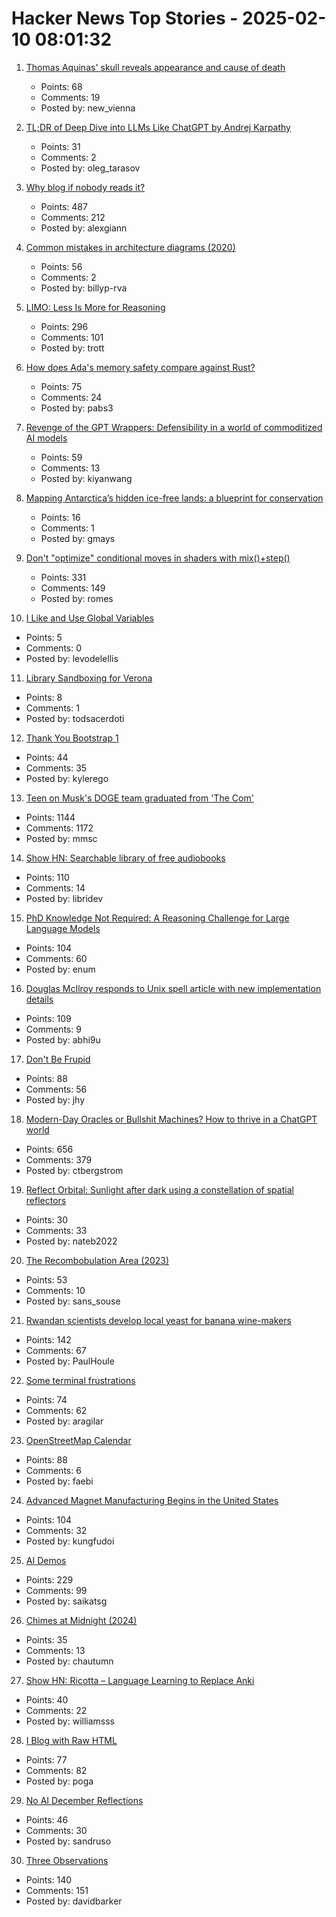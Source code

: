 # Hacker News Top Stories - 2025-02-10 08:01:32

1. [Thomas Aquinas' skull reveals appearance and cause of death](https://www.ncregister.com/blog/face-of-aquinas-revealed-after-750-years)
   - Points: 68
   - Comments: 19
   - Posted by: new_vienna

2. [TL;DR of Deep Dive into LLMs Like ChatGPT by Andrej Karpathy](https://anfalmushtaq.com/articles/deep-dive-into-llms-like-chatgpt-tldr)
   - Points: 31
   - Comments: 2
   - Posted by: oleg_tarasov

3. [Why blog if nobody reads it?](https://andysblog.uk/why-blog-if-nobody-reads-it/)
   - Points: 487
   - Comments: 212
   - Posted by: alexgiann

4. [Common mistakes in architecture diagrams (2020)](https://www.ilograph.com/blog/posts/diagram-mistakes/)
   - Points: 56
   - Comments: 2
   - Posted by: billyp-rva

5. [LIMO: Less Is More for Reasoning](https://arxiv.org/abs/2502.03387)
   - Points: 296
   - Comments: 101
   - Posted by: trott

6. [How does Ada's memory safety compare against Rust?](https://ajxs.me/blog/How_Does_Adas_Memory_Safety_Compare_Against_Rust.html)
   - Points: 75
   - Comments: 24
   - Posted by: pabs3

7. [Revenge of the GPT Wrappers: Defensibility in a world of commoditized AI models](https://andrewchen.substack.com/p/revenge-of-the-gpt-wrappers-defensibility)
   - Points: 59
   - Comments: 13
   - Posted by: kiyanwang

8. [Mapping Antarctica’s hidden ice-free lands: a blueprint for conservation](https://www.unsw.edu.au/newsroom/news/2025/01/mapping-antarcticas-hidden-ice-free-lands-a-blueprint-for-conservation)
   - Points: 16
   - Comments: 1
   - Posted by: gmays

9. [Don't "optimize" conditional moves in shaders with mix()+step()](https://iquilezles.org/articles/gpuconditionals/)
   - Points: 331
   - Comments: 149
   - Posted by: romes

10. [I Like and Use Global Variables](https://codestyleandtaste.com/i-like-globals.html)
   - Points: 5
   - Comments: 0
   - Posted by: levodelellis

11. [Library Sandboxing for Verona](https://github.com/microsoft/verona-sandbox)
   - Points: 8
   - Comments: 1
   - Posted by: todsacerdoti

12. [Thank You Bootstrap 1](https://kylerego.github.io/thank-you-bootstrap-1)
   - Points: 44
   - Comments: 35
   - Posted by: kylerego

13. [Teen on Musk's DOGE team graduated from 'The Com'](https://krebsonsecurity.com/2025/02/teen-on-musks-doge-team-graduated-from-the-com/)
   - Points: 1144
   - Comments: 1172
   - Posted by: mmsc

14. [Show HN: Searchable library of free audiobooks](https://booksearch.party/)
   - Points: 110
   - Comments: 14
   - Posted by: libridev

15. [PhD Knowledge Not Required: A Reasoning Challenge for Large Language Models](https://arxiv.org/abs/2502.01584)
   - Points: 104
   - Comments: 60
   - Posted by: enum

16. [Douglas McIlroy responds to Unix spell article with new implementation details](https://twitter.com/abhi9u/status/1887010136155414602)
   - Points: 109
   - Comments: 9
   - Posted by: abhi9u

17. [Don't Be Frupid](https://selix.net/notes/dont-be-frupid)
   - Points: 88
   - Comments: 56
   - Posted by: jhy

18. [Modern-Day Oracles or Bullshit Machines? How to thrive in a ChatGPT world](https://thebullshitmachines.com)
   - Points: 656
   - Comments: 379
   - Posted by: ctbergstrom

19. [Reflect Orbital: Sunlight after dark using a constellation of spatial reflectors](https://www.reflectorbital.com/)
   - Points: 30
   - Comments: 33
   - Posted by: nateb2022

20. [The Recombobulation Area (2023)](https://onmilwaukee.com/articles/recombobulationsigns)
   - Points: 53
   - Comments: 10
   - Posted by: sans_souse

21. [Rwandan scientists develop local yeast for banana wine-makers](https://phys.org/news/2025-01-rwandan-scientists-local-yeast-banana.html)
   - Points: 142
   - Comments: 67
   - Posted by: PaulHoule

22. [Some terminal frustrations](https://jvns.ca/blog/2025/02/05/some-terminal-frustrations/)
   - Points: 74
   - Comments: 62
   - Posted by: aragilar

23. [OpenStreetMap Calendar](https://osmcal.org/)
   - Points: 88
   - Comments: 6
   - Posted by: faebi

24. [Advanced Magnet Manufacturing Begins in the United States](https://spectrum.ieee.org/advanced-magnet-manufacturing-in-us)
   - Points: 104
   - Comments: 32
   - Posted by: kungfudoi

25. [AI Demos](https://aidemos.meta.com/)
   - Points: 229
   - Comments: 99
   - Posted by: saikatsg

26. [Chimes at Midnight (2024)](https://asteriskmag.com/issues/08/chimes-at-midnight)
   - Points: 35
   - Comments: 13
   - Posted by: chautumn

27. [Show HN: Ricotta – Language Learning to Replace Anki](https://ricotta.affineur.io/)
   - Points: 40
   - Comments: 22
   - Posted by: williamsss

28. [I Blog with Raw HTML](https://devpoga.org/i-blog-with-raw-html/)
   - Points: 77
   - Comments: 82
   - Posted by: poga

29. [No AI December Reflections](https://blog.rybarix.com/2025/02/09/noaidecember.html)
   - Points: 46
   - Comments: 30
   - Posted by: sandruso

30. [Three Observations](https://blog.samaltman.com/three-observations)
   - Points: 140
   - Comments: 151
   - Posted by: davidbarker

